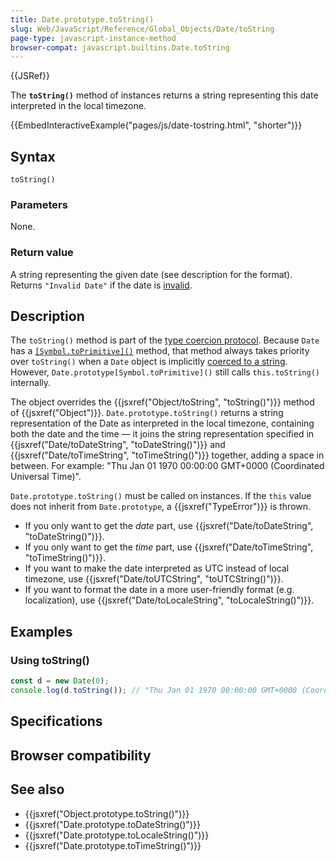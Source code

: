 ```yaml
---
title: Date.prototype.toString()
slug: Web/JavaScript/Reference/Global_Objects/Date/toString
page-type: javascript-instance-method
browser-compat: javascript.builtins.Date.toString
---
```


{{JSRef}}

The **`toString()`** method of  instances returns a string representing this date interpreted in the local timezone.

{{EmbedInteractiveExample("pages/js/date-tostring.html", "shorter")}}

## Syntax

```js-nolint
toString()
```

### Parameters

None.

### Return value

A string representing the given date (see description for the format). Returns `"Invalid Date"` if the date is [invalid](/Web/JavaScript/Reference/Global_Objects/Date#the_epoch_timestamps_and_invalid_date).

## Description

The `toString()` method is part of the [type coercion protocol](/Web/JavaScript/Data_structures#type_coercion). Because `Date` has a [`[Symbol.toPrimitive]()`](/Web/JavaScript/Reference/Global_Objects/Date/Symbol.toPrimitive) method, that method always takes priority over `toString()` when a `Date` object is implicitly [coerced to a string](/Web/JavaScript/Reference/Global_Objects/String#string_coercion). However, `Date.prototype[Symbol.toPrimitive]()` still calls `this.toString()` internally.

The  object overrides the {{jsxref("Object/toString", "toString()")}} method of {{jsxref("Object")}}. `Date.prototype.toString()` returns a string representation of the Date as interpreted in the local timezone, containing both the date and the time — it joins the string representation specified in {{jsxref("Date/toDateString", "toDateString()")}} and {{jsxref("Date/toTimeString", "toTimeString()")}} together, adding a space in between. For example: "Thu Jan 01 1970 00:00:00 GMT+0000 (Coordinated Universal Time)".

`Date.prototype.toString()` must be called on  instances. If the `this` value does not inherit from `Date.prototype`, a {{jsxref("TypeError")}} is thrown.

- If you only want to get the _date_ part, use {{jsxref("Date/toDateString", "toDateString()")}}.
- If you only want to get the _time_ part, use {{jsxref("Date/toTimeString", "toTimeString()")}}.
- If you want to make the date interpreted as UTC instead of local timezone, use {{jsxref("Date/toUTCString", "toUTCString()")}}.
- If you want to format the date in a more user-friendly format (e.g. localization), use {{jsxref("Date/toLocaleString", "toLocaleString()")}}.

## Examples

### Using toString()

```js
const d = new Date(0);
console.log(d.toString()); // "Thu Jan 01 1970 00:00:00 GMT+0000 (Coordinated Universal Time)"
```

## Specifications



## Browser compatibility



## See also

- {{jsxref("Object.prototype.toString()")}}
- {{jsxref("Date.prototype.toDateString()")}}
- {{jsxref("Date.prototype.toLocaleString()")}}
- {{jsxref("Date.prototype.toTimeString()")}}

